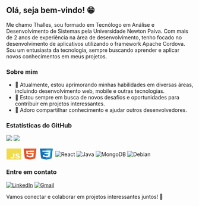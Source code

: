 ## Olá, seja bem-vindo! 😁

Me chamo Thalles, sou formado em Tecnólogo em Análise e Desenvolvimento de Sistemas pela Universidade Newton Paiva. Com mais de 2 anos de experiência na área de desenvolvimento, tenho focado no desenvolvimento de aplicativos utilizando o framework Apache Cordova. Sou um entusiasta da tecnologia, sempre buscando aprender e aplicar novos conhecimentos em meus projetos.

### Sobre mim

- 🌱 Atualmente, estou aprimorando minhas habilidades em diversas áreas, incluindo desenvolvimento web, mobile e outras tecnologias.
- 🔭 Estou sempre em busca de novos desafios e oportunidades para contribuir em projetos interessantes.
- 💬 Adoro compartilhar conhecimento e ajudar outros desenvolvedores.

### Estatísticas do GitHub

<div>
  <img height="180em" src="https://github-readme-stats.vercel.app/api?username=thallesgomesmelo&show_icons=true&theme=tokyonight&include_all_commits=true&count_private=true"/>
  <img height="180em" src="https://github-readme-stats.vercel.app/api/top-langs/?username=thallesgomesmelo&layout=compact&langs_count=6&theme=tokyonight"/>
</div>
<div style="display: inline_block"><br>
  <img align="center" alt="JavaScript" height="30" width="40" src="https://raw.githubusercontent.com/devicons/devicon/master/icons/javascript/javascript-plain.svg">
  <img align="center" alt="HTML5" height="30" width="40" src="https://raw.githubusercontent.com/devicons/devicon/master/icons/html5/html5-original.svg">
  <img align="center" alt="CSS3" height="30" width="40" src="https://raw.githubusercontent.com/devicons/devicon/master/icons/css3/css3-original.svg">
  <img align="center" alt="React" height="30" width="40" src="https://cdn.jsdelivr.net/gh/devicons/devicon/icons/react/react-original.svg" />
  <img align="center" alt="Java" height="30" width="40" src="https://cdn.jsdelivr.net/gh/devicons/devicon/icons/java/java-original.svg" />
  <img align="center" alt="MongoDB" height="30" width="40" src="https://cdn.jsdelivr.net/gh/devicons/devicon/icons/mongodb/mongodb-original.svg" />
  <img align="center" alt="Debian" height="30" width="40" src="https://cdn.jsdelivr.net/gh/devicons/devicon/icons/debian/debian-original.svg" />
</div>
 
### Entre em contato
[![LinkedIn](https://img.shields.io/badge/LinkedIn-0077B5?style=for-the-badge&logo=linkedin&logoColor=white)](https://www.linkedin.com/in/thalles-gomes-melo/)
[![Gmail](https://img.shields.io/badge/Gmail-333333?style=for-the-badge&logo=gmail&logoColor=red)](mailto:thallesgomesmello@gmail.com)

Vamos conectar e colaborar em projetos interessantes juntos! 🚀
